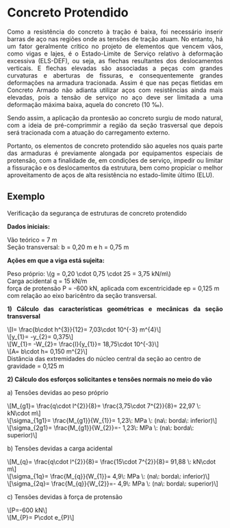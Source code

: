<h1>Concreto Protendido</h1>

<p align="justify">Como a resistência do concreto à tração é baixa, foi necessário inserir barras de aço nas regiões onde as tensões de tração atuam. No entanto, há um fator geralmente crítico no projeto de elementos que vencem vãos, como vigas e lajes, é o Estado-Limite de Serviço relativo à deformação excessiva (ELS-DEF), ou seja, as flechas resultantes dos deslocamentos verticais. E flechas elevadas são associadas a peças com grandes curvaturas e aberturas de fissuras, e consequentemente grandes deformações na armadura tracionada. Assim é que nas peças fletidas em Concreto Armado não adianta utilizar aços com resistências ainda mais elevadas, pois a tensão de serviço no aço deve ser limitada a uma deformação máxima baixa, aquela do concreto (10 ‰).</p>
<p align="justify">Sendo assim, a aplicação da prontesão ao concreto surgiu de modo natural, com a ideia de pré-comprimmir a região da seção trasversal que depois será tracionada com a atuação do carregamento externo.</p>
<p align="justify">Portanto, os elementos de concreto protendido são aqueles nos quais parte das armaduras é previamente alongada por equipamentos especiais de protensão, com a finalidade de, em condições de serviço, impedir ou limitar a fissuração e os deslocamentos da estrutura, bem como propiciar o melhor aproveitamento de aços de alta resistência no estado-limite último (ELU).</p>

<h2>Exemplo</h2>

<p align="justify">Verificação da segurança de estruturas de concreto protendido</p>

<p align="justify"><b>Dados iniciais:</b></p>
<p>Vão teórico = 7 m <br>
Seção transversal: b = 0,20 m e h = 0,75 m</p>

<p align="justify"><b>Ações em que a viga está sujeita:</b></p>
<p>Peso próprio: \(g = 0,20 \cdot 0,75 \cdot 25 = 3,75 kN/m\) <br> 
Carga acidental q = 15 kN/m <br>
força de protensão P = -600 kN, aplicada com excentricidade ep = 0,125 m com relação ao eixo baricêntro da seção transversal.
</p>

<p align="justify"><b>1) Cálculo das características geométricas e mecânicas da seção transversal</b></p>
<p>\[I= \frac{b\cdot h^{3}}{12}= 7,03\cdot 10^{-3} m^{4}\] <br>
\[y_{1}= -y_{2}= 0,375\] <br>
\[W_{1}= -W_{2}= \frac{I}{y_{1}}= 18,75\cdot 10^{-3}\] <br>
\[A= b\cdot h= 0,150 m^{2}\] <br>
Distância das extremidades do núcleo central da seção ao centro de gravidade = 0,125 m</p>

<p align="justify"><b>2) Cálculo dos esforços solicitantes e tensões normais no meio do vão</b></p>
<p>a) Tensões devidas ao peso próprio</p>
<p>\[M_{g1}= \frac{q\cdot l^{2}}{8}= \frac{3,75\cdot 7^{2}}{8}= 22,97 \: kN\cdot m\] <br>
\[\sigma_{1g1}= \frac{M_{g1}}{W_{1}}= 1,23\:  MPa \: (na\: borda\:  inferior)\] <br>
\[\sigma_{2g1}= \frac{M_{g1}}{W_{2}}=- 1,23\:  MPa \: (na\: borda\:  superior)\] </p>

<p>b) Tensões devidas a carga acidental</p>
<p>\[M_{q}= \frac{q\cdot l^{2}}{8}= \frac{15\cdot 7^{2}}{8}= 91,88 \: kN\cdot m\] <br>
\[\sigma_{1q}= \frac{M_{q}}{W_{1}}= 4,9\:  MPa \: (na\: borda\:  inferior)\] <br>
\[\sigma_{2q}= \frac{M_{q}}{W_{2}}=- 4,9\:  MPa \: (na\: borda\:  superior)\] </p>

<p>c) Tensões devidas à força de protensão</p>
<p>\[P=-600 kN\] <br>
\[M_{P}= P\cdot e_{P}\] <br>
